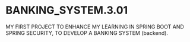 # BANKING_SYSTEM.3.01
MY FIRST PROJECT TO ENHANCE MY LEARNING IN SPRING BOOT AND SPRING SECURITY, TO DEVELOP A BANKING SYSTEM (backend).
